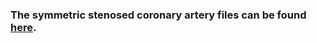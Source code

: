 ### The symmetric stenosed coronary artery files can be found [here](https://drive.google.com/file/d/1XmOOMIHX0tjIVqWbu-KIX7gWP7zAxU2G/view?usp=sharing). 
